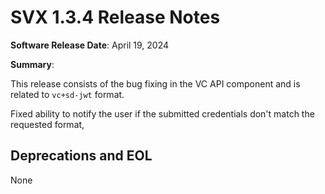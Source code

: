 # SVX 1.3.4 Release Notes

**Software Release Date**: April 19, 2024

**Summary**:

This release consists of the bug fixing in the VC API component and  is related to `vc+sd-jwt`  format. 


Fixed ability to notify the user if the submitted credentials don't match the requested format,

## Deprecations and EOL

None
